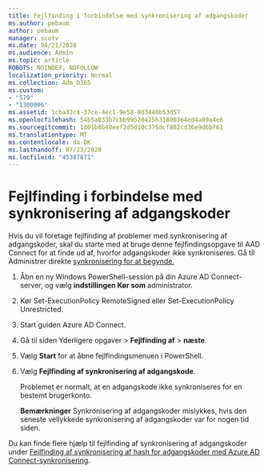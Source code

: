 ```yaml
---
title: Fejlfinding i forbindelse med synkronisering af adgangskoder
ms.author: pebaum
author: pebaum
manager: scotv
ms.date: 04/21/2020
ms.audience: Admin
ms.topic: article
ROBOTS: NOINDEX, NOFOLLOW
localization_priority: Normal
ms.collection: Adm_O365
ms.custom:
- "579"
- "1300006"
ms.assetid: 1cba32c4-37ce-4ec1-9e58-8d3440b53d57
ms.openlocfilehash: 54b5a033b7cbb99520425b31800364ed4a99a4e6
ms.sourcegitcommit: 1d01b8b48eef2d5d10c375dcf802cd36e9d6bf61
ms.translationtype: MT
ms.contentlocale: da-DK
ms.lasthandoff: 07/23/2020
ms.locfileid: "45387871"
---
```

# <a name="troubleshoot-password-synchronization"></a>Fejlfinding i forbindelse med synkronisering af adgangskoder

Hvis du vil foretage fejlfinding af problemer med synkronisering af adgangskoder, skal du starte med at bruge denne fejlfindingsopgave til AAD Connect for at finde ud af, hvorfor adgangskoder ikke synkroniseres. Gå til Administrer direkte [synkronisering for at begynde.](https://admin.microsoft.com/AdminPortal/Home#/dirsyncmanagement)  

1. Åbn en ny Windows PowerShell-session på din Azure AD Connect-server, og vælg **indstillingen Kør som** administrator.

2. Kør Set-ExecutionPolicy RemoteSigned eller Set-ExecutionPolicy Unrestricted.

3. Start guiden Azure AD Connect.

4. Gå til siden Yderligere opgaver > **Fejlfinding af**  >  **næste**.

5. Vælg **Start** for at åbne fejlfindingsmenuen i PowerShell.

6. Vælg **Fejlfinding af synkronisering af adgangskode**.

    Problemet er normalt, at en adgangskode ikke synkroniseres for en bestemt brugerkonto.

    **Bemærkninger** Synkronisering af adgangskoder mislykkes, hvis den seneste vellykkede synkronisering af adgangskoder var for nogen tid siden.

Du kan finde flere hjælp til fejlfinding af synkronisering af adgangskoder under [Fejlfinding af synkronisering af hash for adgangskoder med Azure AD Connect-synkronisering](https://docs.microsoft.com/azure/active-directory/hybrid/tshoot-connect-password-hash-synchronization).